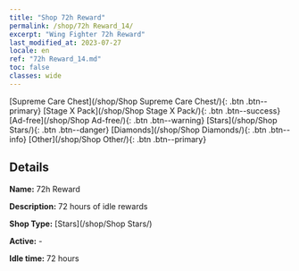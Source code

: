 ```yaml
---
title: "Shop 72h Reward"
permalink: /shop/72h Reward_14/
excerpt: "Wing Fighter 72h Reward"
last_modified_at: 2023-07-27
locale: en
ref: "72h Reward_14.md"
toc: false
classes: wide
---
```



  [Supreme Care Chest](/shop/Shop Supreme Care Chest/){: .btn .btn--primary}   [Stage X Pack](/shop/Shop Stage X Pack/){: .btn .btn--success}   [Ad-free](/shop/Shop Ad-free/){: .btn .btn--warning}   [Stars](/shop/Shop Stars/){: .btn .btn--danger}   [Diamonds](/shop/Shop Diamonds/){: .btn .btn--info}   [Other](/shop/Shop Other/){: .btn .btn--primary} 

## Details

 **Name:** 72h Reward 

 **Description:** 72 hours of idle rewards

 **Shop Type:** [Stars](/shop/Shop Stars/)

 **Active:** - 

 **Idle time:** 72 hours 


